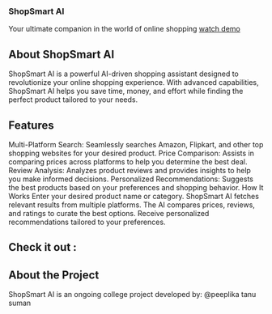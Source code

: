 ### ShopSmart AI
Your ultimate companion in the world of online shopping
[watch demo](https://drive.google.com/file/d/1WvpcpcA6GWa7IYqZzCoA34UCctQsKBld/view?usp=drive_link)

## About ShopSmart AI
ShopSmart AI is a powerful AI-driven shopping assistant designed to revolutionize your online shopping experience. With advanced capabilities, ShopSmart AI helps you save time, money, and effort while finding the perfect product tailored to your needs.

## Features
Multi-Platform Search: Seamlessly searches Amazon, Flipkart, and other top shopping websites for your desired product.
Price Comparison: Assists in comparing prices across platforms to help you determine the best deal.
Review Analysis: Analyzes product reviews and provides insights to help you make informed decisions.
Personalized Recommendations: Suggests the best products based on your preferences and shopping behavior.
How It Works
Enter your desired product name or category.
ShopSmart AI fetches relevant results from multiple platforms.
The AI compares prices, reviews, and ratings to curate the best options.
Receive personalized recommendations tailored to your preferences.

## Check it out : 


## About the Project
ShopSmart AI is an ongoing college project developed by: 
@peeplika
tanu
suman
